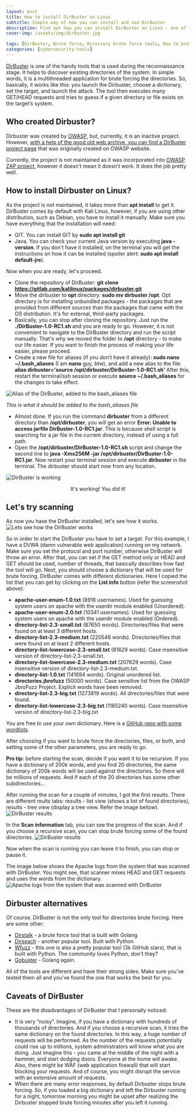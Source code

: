 ```yaml
---
layout: post
title: How to install DirBuster on Linux
subtitle: Simple way of how you can install and use DirBuster
description: Find out how you can install DirBuster on Linux - one of the most known tools for brute forcing directories.
cover-img: /assets/img/dirbuster.jpg

tags: [DirBuster, Brute force, Directory brute force tools, How to brute force directories]
categories: [cybersecurity-tools]
---
```

[DirBuster](https://tools.kali.org/web-applications/dirbuster) is one of the handy tools that is used during the reconnaissance stage. It helps to discover existing directories of the system. In simple words, it is a multithreaded application for brute forcing the directories. So, basically, it works like this: you launch the Dirbuster, choose a dictionary, set the target, and launch the attack. The tool then executes many GET/HEAD requests and tries to guess if a given directory or file exists on the target’s system.
## Who created Dirbuster?

Dirbuster was created by [OWASP](https://owasp.org/), but, currently, it is an inactive project. However, [with a help of the good old web archive, you can find a DirBuster project page](https://web.archive.org/web/20171224093249/https://www.owasp.org/index.php/Category:OWASP_DirBuster_Project) that was originally created on OWASP website.

Currently, the project is not maintained as it was incorporated into [OWASP ZAP project](https://www.zaproxy.org/), however it doesn’t mean it doesn’t work. It does the job pretty well.

## How to install Dirbuster on Linux?
As the project is not maintained, it takes more than **apt install** to get it. DirBuster comes by default with Kali Linux, however, if you are using other distribution, such as Debian, you have to install it manually. Make sure you have everything that the installation will need:
* GIT. You can install GIT by **sudo apt install git**
* Java. You can check your current Java version by executing **java -version**. If you don't have it installed, on the terminal you will get the instructions on how it can be installed (spoiler alert: **sudo apt install default-jre**).

Now when you are ready, let's proceed.
* Clone the repository of DirBuster: **git clone https://gitlab.com/kalilinux/packages/dirbuster.git**
* Move the dirbuster to **opt** directory: **sudo mv dirbuster /opt**. Opt directory is for installing unbundled packages - the packages that are provided from different sources than the packages that came with the OS distribution. It's for external, third-party packages.
* Basically, you can stop after cloning the repository. Just run the **./DirBuster-1.0-RC1.sh** and you are ready to go. However, it is not convenient to navigate to the DirBuster directory and run the script manually. That's why we moved the folder to **/opt** directory - to make our life easier. If you want to finish the process of making your life easier, please proceed.
*  Create a new file for aliases (if you don’t have it already): **sudo nano ~/.bash_aliases** (I am **nano** guy, btw), and add a new alias to the file: **alias dirbuster='source /opt/dirbuster/DirBuster-1.0-RC1.sh'** After this, restart the terminal/ssh session or execute **source ~/.bash_aliases** for the changes to take effect.

![Alias of the DirBuster, added to the bash_aliases file](/assets/img/dirbuster-alias.png)

*This is what it should be added to the bash_aliases file*

* Almost done. If you run the command **dirbuster** from a different directory than **/opt/dirbuster**, you will get an error **Error: Unable to access jarfile DirBuster-1.0-RC1.jar**. This is because shell script is searching for a jar file in the current directory, instead of using a full path.
* Open the **/opt/dirbuster/DirBuster-1.0-RC1.sh** script and change the second line to **java -Xmx256M -jar /opt/dirbuster/DirBuster-1.0-RC1.jar**. Now restart your terminal session and execute **dirbuster** in the terminal. The dirbuster should start now from any location.

![DirBuster is working](/assets/img/DirBuster-is-working.png)
<center>It's working! You did it!</center>

## Let's try scanning
As now you have the DirBuster installed, let's see how it works.
![Lets see how the DirBuster works](/assets/img/DirBuster-Configured.png)

So in order to start the DirBuster you have to set a target. For this example, I have a DVWA (damn vulnerable web application) running on my network. Make sure you set the protocol and port number, otherwise DirBuster will throw an error. After that, you can set if the GET method only or HEAD and GET should be used, number of threads, that basically describes how fast the tool will go. Next, you should choose a dictionary that will be used for brute forcing. DirBuster comes with different dictionaries. Here I copied the list that you can get by clicking on the **List info** button (refer the screenshot above):
* **apache-user-enum-1.0.txt**  (8916 usernames). Used for guessing system users on apache with the userdir module enabled (Unordered).
* **apache-user-enum-2.0.txt**  (10341 usernames). Used for guessing system users on apache with the userdir module enabled (Ordered).
* **directory-list-2.3-small.txt**  (87650 words). Directories/files that were found on at least 3 different hosts.
* **directory-list-2.3-medium.txt**  (220546 words). Directories/files that were found on at least 2 different hosts.
* **directory-list-lowercase-2.3-small.txt**  (81629 words). Case insensitive version of directory-list-2.3-small.txt.
* **directory-list-lowercase-2.3-medium.txt**  (207629 words). Case insensitive version of directory-list-2.3-medium.txt.
* **directory-list-1.0.txt**  (141694 words). Original unordered list.
* **directories.jbrofuzz** (50000 words). Case sensitive list from the OWASP JbroFuzz Project.  Explicit words have been removed.
* **directory-list-2.3-big.txt**  (1273819 words). All directories/files that were found.
* **directory-list-lowercase-2.3-big.txt**  (1185240 words). Case insensitive version of directory-list-2.3-big.txt

You are free to use your own dictionary. Here is a [GitHub repo with some wordlists](https://github.com/bl4de/dictionaries).

After choosing if you want to brute force the directories, files, or both, and setting some of the other parameters, you are ready to go.

**Pro tip:** before starting the scan, decide if you want it to be recursive. If you have a dictionary of 200k words, and you find 20 directories, the same dictionary of 200k words will be used against the directories. So there will be millions of requests. And if each of the 20 directories has some other subdirectories...

After running the scan for a couple of minutes, I got the first results. There are different reults tabs: results - list view (shows a list of found directories), results - tree view (display a tree view. Refer the image bellow).
![DirBuster results](/assets/img/dirbuster-results.png)

In the **Scan information** tab, you can see the progress of the scan. And if you choose a recursive scan, you can stop brute forcing some of the found directories.
![DirBuster results](/assets/img/dirbuster-scan-info.png)

Now when the scan is running you can leave it to finish, you can stop or pause it.

The image below shows the Apache logs from the system that was scanned with DirBuster. You might see, that scanner mixes HEAD and GET requests and uses the words from the dictionary.
![Apache logs from the system that was scanned with DirBuster](/assets/img/apache-logs-dirb.png)

## Dirbuster alternatives
Of course, DirBuster is not the only tool for directories brute forcing. Here are some other:
* [Dirstalk](https://github.com/stefanoj3/dirstalk) - a brute force tool that is built with Golang
* [Dirseach](https://github.com/maurosoria/dirsearch) - another popular tool. Built with Python
* [Wfuzz](https://github.com/xmendez/wfuzz) - this one is also a pretty popular tool (3k GitHub stars), that is built with Python. The community loves Python, don't they?
* [Gobuster](https://github.com/OJ/gobuster) - Golang again.

All of the tools are different and have their strong sides. Make sure you've tested them all and you've found the one that works the best for you.

## Caveats of DirBuster
These are the disadvantages of DirBuster that I personally noticed:

* It is very “noisy”. Imagine, if you have a dictionary with hundreds of thousands of directories. And if you choose a recursive scan, it tries the same dictionary on the found directories. In this way, a huge number of requests will be performed. As the number of the requests potentially could rise up to millions, system administrators will know what you are doing. Just imagine this - you came at the middle of the night with a hammer, and start dodging doors. Everyone at the home will awake. Also, there might be WAF (web application firewall) that will start blocking your requests. And of course, you might disrupt the service with an extensive amount of requests.
* When there are many error responses, by default Dirbuster stops brute forcing. So, if you loaded a big dictionary and left the Dirbuster running for a night, tomorrow morning you might be upset after realizing the Dirbuster stopped brute forcing minutes after you left it running.
